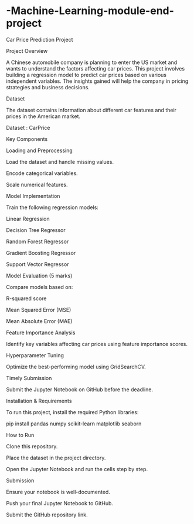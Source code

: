 # -Machine-Learning-module-end-project
Car Price Prediction Project

Project Overview

A Chinese automobile company is planning to enter the US market and wants to understand the factors affecting car prices. This project involves building a regression model to predict car prices based on various independent variables. The insights gained will help the company in pricing strategies and business decisions.

Dataset

The dataset contains information about different car features and their prices in the American market.

Dataset : CarPrice

Key Components

Loading and Preprocessing 

Load the dataset and handle missing values.

Encode categorical variables.

Scale numerical features.

Model Implementation 

Train the following regression models:

Linear Regression

Decision Tree Regressor

Random Forest Regressor

Gradient Boosting Regressor

Support Vector Regressor

Model Evaluation (5 marks)

Compare models based on:

R-squared score

Mean Squared Error (MSE)

Mean Absolute Error (MAE)

Feature Importance Analysis 

Identify key variables affecting car prices using feature importance scores.

Hyperparameter Tuning 

Optimize the best-performing model using GridSearchCV.

Timely Submission 

Submit the Jupyter Notebook on GitHub before the deadline.

Installation & Requirements

To run this project, install the required Python libraries:

pip install pandas numpy scikit-learn matplotlib seaborn

How to Run

Clone this repository.

Place the dataset in the project directory.

Open the Jupyter Notebook and run the cells step by step.

Submission

Ensure your notebook is well-documented.

Push your final Jupyter Notebook to GitHub.

Submit the GitHub repository link.
